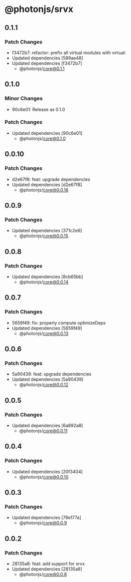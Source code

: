 # @photonjs/srvx

## 0.1.1

### Patch Changes

- f3472b7: refactor: prefix all virtual modules with virtual:
- Updated dependencies [589ae48]
- Updated dependencies [f3472b7]
  - @photonjs/core@0.1.1

## 0.1.0

### Minor Changes

- 90c6e01: Release as 0.1.0

### Patch Changes

- Updated dependencies [90c6e01]
  - @photonjs/core@0.1.0

## 0.0.10

### Patch Changes

- d2e67f8: feat: upgrade dependencies
- Updated dependencies [d2e67f8]
  - @photonjs/core@0.0.16

## 0.0.9

### Patch Changes

- Updated dependencies [371c2e6]
  - @photonjs/core@0.0.15

## 0.0.8

### Patch Changes

- Updated dependencies [8cb65bb]
  - @photonjs/core@0.0.14

## 0.0.7

### Patch Changes

- 5659f49: fix: properly compute optimizeDeps
- Updated dependencies [5659f49]
  - @photonjs/core@0.0.13

## 0.0.6

### Patch Changes

- 5a90439: feat: upgrade dependencies
- Updated dependencies [5a90439]
  - @photonjs/core@0.0.12

## 0.0.5

### Patch Changes

- Updated dependencies [6a892a8]
  - @photonjs/core@0.0.11

## 0.0.4

### Patch Changes

- Updated dependencies [20f3404]
  - @photonjs/core@0.0.10

## 0.0.3

### Patch Changes

- Updated dependencies [78e177a]
  - @photonjs/core@0.0.9

## 0.0.2

### Patch Changes

- 28135a8: feat: add support for srvx
- Updated dependencies [28135a8]
  - @photonjs/core@0.0.8

